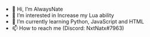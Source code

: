 - 👋 Hi, I’m AlwaysNate
- 👀 I’m interested in Increase my Lua ability
- 🌱 I’m currently learning Python, JavaScript and HTML
- 📫 How to reach me (Discord: NxtNatx#7963)

